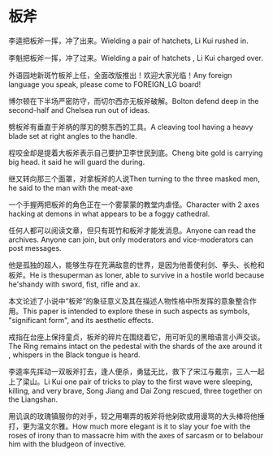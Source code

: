 # 板斧

<p><span class="chinese">李逵把板斧一挥，冲了出来。</span><span class="english">Wielding a pair of hatchets, Li Kui rushed in.</span></p>

<p><span class="chinese">李魁把板斧一挥，冲了过来。</span><span class="english">Wielding a pair of hatchets , Li Kui charged over.</span></p>

<p><span class="chinese">外语园地新斑竹板斧上任，全面改版推出！欢迎大家光临！</span><span class="english">Any foreign language you speak, please come to FOREIGN_LG board!</span></p>

<p><span class="chinese">博尔顿在下半场严密防守，而切尔西亦无板斧破解。</span><span class="english">Bolton defend deep in the second-half and Chelsea run out of ideas.</span></p>

<p><span class="chinese">劈板斧有垂直于斧柄的厚刃的劈东西的工具。</span><span class="english">A cleaving tool having a heavy blade set at right angles to the handle.</span></p>

<p><span class="chinese">程咬金却是提着大板斧表示自己要护卫李世民到底。</span><span class="english">Cheng bite gold is carrying big head. it said he will guard the during.</span></p>

<p><span class="chinese">继又转向那三个面罩，对拿板斧的人说</span><span class="english">Then turning to the three masked men, he said to the man with the meat-axe</span></p>

<p><span class="chinese">一个手握两把板斧的角色正在一个雾蒙蒙的教堂内虐怪。</span><span class="english">Character with 2 axes hacking at demons in what appears to be a foggy cathedral.</span></p>

<p><span class="chinese">任何人都可以阅读文章，但只有斑竹和板斧才能发消息。</span><span class="english">Anyone can read the archives. Anyone can join, but only moderators and vice-moderators can post messages.</span></p>

<p><span class="chinese">他是孤独的超人，能够生存在充满敌意的世界，是因为他善使利剑、拳头、长枪和板斧。</span><span class="english">He is thesuperman as loner, able to survive in a hostile world because he'shandy with sword, fist, rifle and ax.</span></p>

<p><span class="chinese">本文论述了小说中“板斧”的象征意义及其在描述人物性格中所发挥的意象整合作用。</span><span class="english">This paper is intended to explore these in such aspects as symbols, "significant form", and its aesthetic effects.</span></p>

<p><span class="chinese">戒指在台座上保持童贞，板斧的碎片在围绕着它，用可听见的黑暗语言小声交谈。</span><span class="english">The Ring remains intact on the pedestal with the shards of the axe around it , whispers in the Black tongue is heard.</span></p>

<p><span class="chinese">李逵率先挥动一双板斧打去，逢人便杀，勇猛无比，救下了宋江与戴宗，三人一起上了梁山。</span><span class="english">Li Kui one pair of tricks to play to the first wave were sleeping, killing, and very brave, Song Jiang and Dai Zong rescued, three together on the Liangshan.</span></p>

<p><span class="chinese">用讥讽的玫瑰镇服你的对手，较之用嘲弄的板斧将他剁砍或用谩骂的大头棒将他捶打，更为温文尔雅。</span><span class="english">How much more elegant is it to slay your foe with the roses of irony than to massacre him with the axes of sarcasm or to belabour him with the bludgeon of invective.</span></p>


